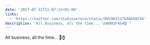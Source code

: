 ```yaml
---
date: '2017-07-31T11:07:12+01:00'
links:
  - 'https://twitter.com/studiozeroco/status/891963117508448256'
description: "All business, all the time... \U0001F454⌚ "
---
```

All business, all the time... 👔⌚ 

